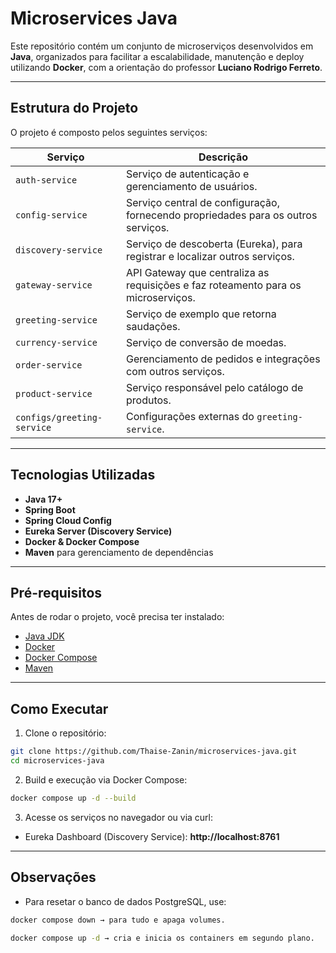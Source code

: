 # Microservices Java

Este repositório contém um conjunto de microserviços desenvolvidos em **Java**, organizados para facilitar a escalabilidade, manutenção e deploy utilizando **Docker**, com a orientação do professor **Luciano Rodrigo Ferreto**.

---

## Estrutura do Projeto

O projeto é composto pelos seguintes serviços:

| Serviço | Descrição |
|---------|-----------|
| `auth-service` | Serviço de autenticação e gerenciamento de usuários. |
| `config-service` | Serviço central de configuração, fornecendo propriedades para os outros serviços. |
| `discovery-service` | Serviço de descoberta (Eureka), para registrar e localizar outros serviços. |
| `gateway-service` | API Gateway que centraliza as requisições e faz roteamento para os microserviços. |
| `greeting-service` | Serviço de exemplo que retorna saudações. |
| `currency-service` | Serviço de conversão de moedas. |
| `order-service` | Gerenciamento de pedidos e integrações com outros serviços. |
| `product-service` | Serviço responsável pelo catálogo de produtos. |
| `configs/greeting-service` | Configurações externas do `greeting-service`. |

---

## Tecnologias Utilizadas

- **Java 17+**
- **Spring Boot**
- **Spring Cloud Config**
- **Eureka Server (Discovery Service)**
- **Docker & Docker Compose**
- **Maven** para gerenciamento de dependências

---

## Pré-requisitos

Antes de rodar o projeto, você precisa ter instalado:

- [Java JDK](https://www.oracle.com/java/technologies/javase-jdk17-downloads.html)
- [Docker](https://www.docker.com/get-started)
- [Docker Compose](https://docs.docker.com/compose/install/)
- [Maven](https://maven.apache.org/install.html)

---

## Como Executar

1. Clone o repositório:

```bash
git clone https://github.com/Thaise-Zanin/microservices-java.git
cd microservices-java
```

2. Build e execução via Docker Compose:

```bash
docker compose up -d --build
```

3. Acesse os serviços no navegador ou via curl:

- Eureka Dashboard (Discovery Service): **http://localhost:8761**

---

## Observações

- Para resetar o banco de dados PostgreSQL, use:

```bash
docker compose down → para tudo e apaga volumes.

docker compose up -d → cria e inicia os containers em segundo plano.
```
